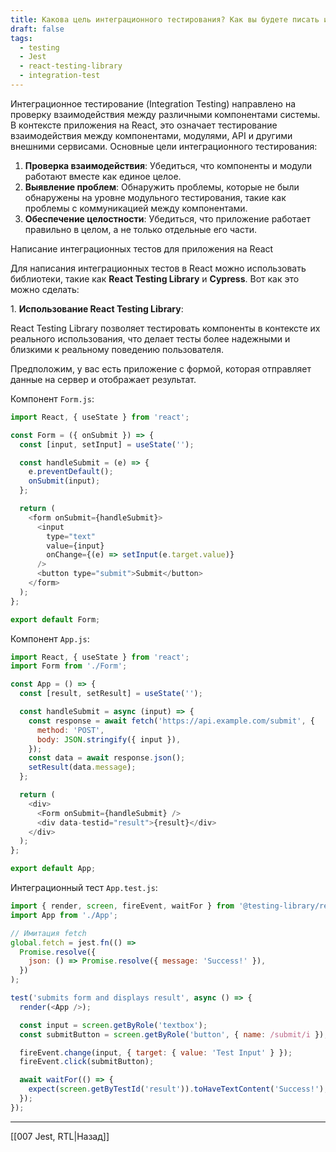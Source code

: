 ```yaml
---
title: Какова цель интеграционного тестирования? Как вы будете писать интеграционные тесты для приложения на React?
draft: false
tags:
  - testing
  - Jest
  - react-testing-library
  - integration-test
---
```

Интеграционное тестирование (Integration Testing) направлено на проверку взаимодействия между различными компонентами системы. В контексте приложения на React, это означает тестирование взаимодействия между компонентами, модулями, API и другими внешними сервисами. Основные цели интеграционного тестирования:

1. **Проверка взаимодействия**: Убедиться, что компоненты и модули работают вместе как единое целое.
2. **Выявление проблем**: Обнаружить проблемы, которые не были обнаружены на уровне модульного тестирования, такие как проблемы с коммуникацией между компонентами.
3. **Обеспечение целостности**: Убедиться, что приложение работает правильно в целом, а не только отдельные его части.

Написание интеграционных тестов для приложения на React

Для написания интеграционных тестов в React можно использовать библиотеки, такие как **React Testing Library** и **Cypress**. Вот как это можно сделать:

1. **Использование React Testing Library**:

React Testing Library позволяет тестировать компоненты в контексте их реального использования, что делает тесты более надежными и близкими к реальному поведению пользователя.

Предположим, у вас есть приложение с формой, которая отправляет данные на сервер и отображает результат.

Компонент `Form.js`:

```javascript
import React, { useState } from 'react';

const Form = ({ onSubmit }) => {
  const [input, setInput] = useState('');

  const handleSubmit = (e) => {
    e.preventDefault();
    onSubmit(input);
  };

  return (
    <form onSubmit={handleSubmit}>
      <input
        type="text"
        value={input}
        onChange={(e) => setInput(e.target.value)}
      />
      <button type="submit">Submit</button>
    </form>
  );
};

export default Form;
```

Компонент `App.js`:

```javascript
import React, { useState } from 'react';
import Form from './Form';

const App = () => {
  const [result, setResult] = useState('');

  const handleSubmit = async (input) => {
    const response = await fetch('https://api.example.com/submit', {
      method: 'POST',
      body: JSON.stringify({ input }),
    });
    const data = await response.json();
    setResult(data.message);
  };

  return (
    <div>
      <Form onSubmit={handleSubmit} />
      <div data-testid="result">{result}</div>
    </div>
  );
};

export default App;
```

Интеграционный тест `App.test.js`:

```javascript
import { render, screen, fireEvent, waitFor } from '@testing-library/react';
import App from './App';

// Имитация fetch
global.fetch = jest.fn(() =>
  Promise.resolve({
    json: () => Promise.resolve({ message: 'Success!' }),
  })
);

test('submits form and displays result', async () => {
  render(<App />);

  const input = screen.getByRole('textbox');
  const submitButton = screen.getByRole('button', { name: /submit/i });

  fireEvent.change(input, { target: { value: 'Test Input' } });
  fireEvent.click(submitButton);

  await waitFor(() => {
    expect(screen.getByTestId('result')).toHaveTextContent('Success!');
  });
});
```

____

[[007 Jest, RTL|Назад]]